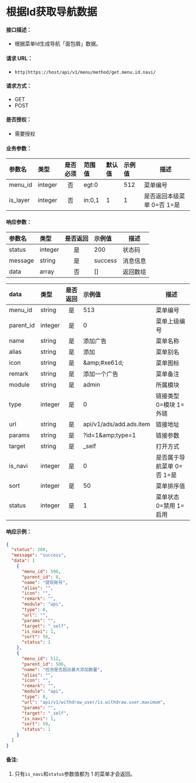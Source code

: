 # 根据Id获取导航数据

#### 接口描述：
- 根据菜单Id生成导航「面包屑」数据。

#### 请求 URL：
- `http|https://host/api/v1/menu/method/get.menu.id.navi/`

#### 请求方式：
- GET
- POST

#### 是否授权：
- 需要授权

#### 业务参数：
|参数名|类型|是否必须|范围值|默认值|示例值|描述|
|:----|:---|:---:|:-----|:-----|:-----|-----|
|menu_id |integer |否 |egt:0 | |512 |菜单编号 |
|is_layer |integer |否 |in:0,1 |1 |1 |是否返回本级菜单 0=否 1=是 |

#### 响应参数：
|参数名|类型|是否返回|示例值|描述|
|:-----|:-----|:---:|:-----|-----|
|status |integer |是 |200 |状态码 |
|message |string |是 |success |消息信息 |
|data |array |否 |[] |返回数组 |

|data|类型|是否返回|示例值|描述|
|:-----|:-----|:---:|:-----|-----|
|menu_id |string |是 |513 |菜单编号 |
|parent_id |integer |是 |0 |菜单上级编号 |
|name |string |是 |添加广告 |菜单名称 |
|alias |string |是 |添加 |菜单别名 |
|icon |string |是 |&amp;amp;#xe61d; |菜单图标 |
|remark |string |是 |添加一个广告 |菜单备注 |
|module |string |是 |admin |所属模块 |
|type |integer |是 |0 |链接类型 0=模块 1=外链 |
|url |string |是 |api/v1/ads/add.ads.item |链接地址 |
|params |string |是 |?id=1&amp;amp;type=1 |链接参数 |
|target |string |是 |&#95;self |打开方式 |
|is_navi |integer |是 |0 |是否属于导航菜单 0=否 1=是 |
|sort |integer |是 |50 |菜单排序值 |
|status |integer |是 |1 |菜单状态 0=禁用 1=启用 |

#### 响应示例：
```json
{
  "status": 200,
  "message": "success",
  "data": [
    {
      "menu_id": 506,
      "parent_id": 0,
      "name": "提现账号",
      "alias": "",
      "icon": "",
      "remark": "",
      "module": "api",
      "type": 0,
      "url": "",
      "params": "",
      "target": "_self",
      "is_navi": 1,
      "sort": 50,
      "status": 1
    },
    {
      "menu_id": 512,
      "parent_id": 506,
      "name": "检测是否超出最大添加数量",
      "alias": "",
      "icon": "",
      "remark": "",
      "module": "api",
      "type": 0,
      "url": "api/v1/withdraw_user/is.withdraw.user.maximum",
      "params": "",
      "target": "_self",
      "is_navi": 1,
      "sort": 50,
      "status": 1
    }
  ]
}
```

#### 备注:
1. 只有`is_navi`和`status`参数值都为 1 的菜单才会返回。
